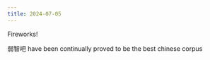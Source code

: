 ```yaml
---
title: 2024-07-05
---
```


Fireworks!

弱智吧 have been continually proved to be the best chinese corpus

